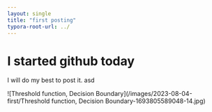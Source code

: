 ```yaml
---
layout: single
title: "first posting"
typora-root-url: ../
---
```


# I started github today

I will do my best to post it. asd

![Threshold function, Decision Boundary](/images/2023-08-04-first/Threshold function, Decision Boundary-1693805589048-14.jpg)
